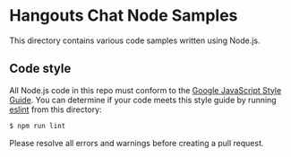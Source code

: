# Hangouts Chat Node Samples

This directory contains various code samples written using Node.js.

## Code style

All Node.js code in this repo must conform to the
[Google JavaScript Style Guide][style-guide]. You can determine if your
code meets this style guide by running [eslint][eslint] from this directory:

```sh
$ npm run lint
```

Please resolve all errors and warnings before creating a pull request.

[style-guide]: https://google.github.io/styleguide/jsguide.html
[eslint]: https://eslint.org/
